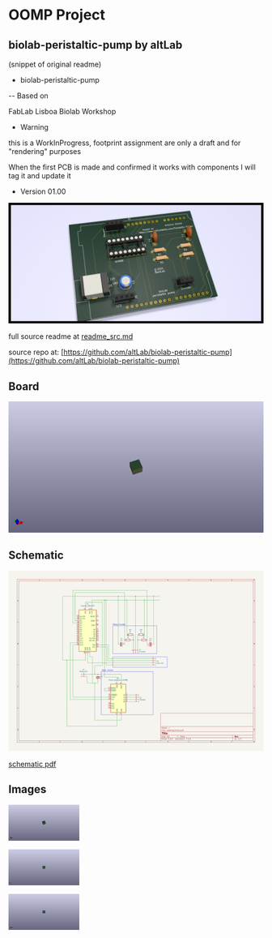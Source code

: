 # OOMP Project  
## biolab-peristaltic-pump  by altLab  
  
(snippet of original readme)  
  
- biolab-peristaltic-pump  
  
-- Based on  
  
FabLab Lisboa Biolab Workshop  
  
- Warning  
  
this is a WorkInProgress, footprint assignment are only a draft and for "rendering" purposes  
  
When the first PCB is made and confirmed it works with components I will tag it and update it  
  
- Version 01.00  
  
  
![Rendering](https://github.com/altLab/biolab-peristaltic-pump/blob/main/photos/peristaltic-pump.png)  
  
  
  full source readme at [readme_src.md](readme_src.md)  
  
source repo at: [https://github.com/altLab/biolab-peristaltic-pump](https://github.com/altLab/biolab-peristaltic-pump)  
## Board  
  
[![working_3d.png](working_3d_600.png)](working_3d.png)  
## Schematic  
  
[![working_schematic.png](working_schematic_600.png)](working_schematic.png)  
  
[schematic pdf](working_schematic.pdf)  
## Images  
  
[![working_3d.png](working_3d_140.png)](working_3d.png)  
  
[![working_3d_back.png](working_3d_back_140.png)](working_3d_back.png)  
  
[![working_3d_front.png](working_3d_front_140.png)](working_3d_front.png)  
